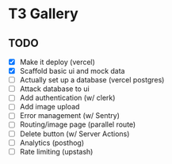 # T3 Gallery

## TODO

- [x] Make it deploy (vercel)
- [x] Scaffold basic ui and mock data
- [ ] Actually set up a database (vercel postgres)
- [ ] Attack database to ui
- [ ] Add authentication (w/ clerk)
- [ ] Add image upload
- [ ] Error management (w/ Sentry)
- [ ] Routing/image page (parallel route)
- [ ] Delete button (w/ Server Actions)
- [ ] Analytics (posthog)
- [ ] Rate limiting (upstash)
